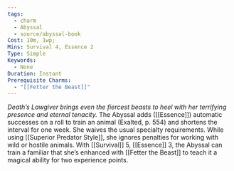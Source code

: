 ```yaml
---
tags:
  - charm
  - Abyssal
  - source/abyssal-book
Cost: 10m, 1wp; 
Mins: Survival 4, Essence 2
Type: Simple
Keywords:
  - None
Duration: Instant
Prerequisite Charms:
  - "[[Fetter the Beast]]"
---
```

*Death’s Lawgiver brings even the fiercest beasts to heel with her terrifying presence and eternal tenacity.*
The Abyssal adds ([[Essence]]) automatic successes on a roll to train an animal (Exalted, p. 554) and shortens the interval for one week. She waives the usual specialty requirements. While using [[Superior Predator Style]], she ignores penalties for working with wild or hostile animals.
With [[Survival]] 5, [[Essence]] 3, the Abyssal can train a familiar that she’s enhanced with [[Fetter the Beast]] to teach it a magical ability for two experience points.